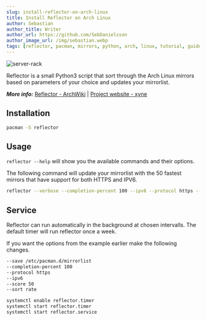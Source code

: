 ```yaml
---
slug: install-reflector-on-arch-linux
title: Install Reflector on Arch Linux
author: Sebastian
author_title: Writer
author_url: https://github.com/SebDanielsson
author_image_url: /img/sebastian.webp
tags: [reflector, pacman, mirrors, python, arch, linux, tutorial, guide]
---
```


![server-rack](/img/server-rack.webp)

Reflector is a small Python3 script that sort through the Arch Linux mirrors based on parameters of your choice and updates your mirrorlist.

<!--truncate-->

***More info:*** [Reflector - ArchWiki](https://wiki.archlinux.org/index.php/Reflector) | [Project website - xyne](https://xyne.archlinux.ca/projects/reflector/)

## Installation
```bash
pacman -S reflector
```

## Usage
`reflector --help` will show you the available commands and their options.

The following command will update your mirrorlist with the 50 fastest mirrors that have support for both HTTPS and IPV6.
```bash
reflector --verbose --completion-percent 100 --ipv6 --protocol https --score 50 --sort rate --save /etc/pacman.d/mirrorlist
```

## Service
Reflector can run automatically in the background at chosen intervalls. The default timer will run reflector once a week.

If you want the options from the example earlier make the following changes.
```bash title="/etc/xdg/reflector/reflector.conf"
--save /etc/pacman.d/mirrorlist
--completion-percent 100
--protocol https
--ipv6
--score 50
--sort rate
```

```bash
systemctl enable reflector.timer
systemctl start reflector.timer
systemctl start reflector.service
```
